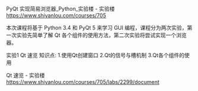 
PyQt 实现简易浏览器_Python_实验楼 - 实验楼 https://www.shiyanlou.com/courses/705

本次课程将基于 Python 3.4 和 PyQt 5 来学习 GUI 编程，课程分为两次实验，第一次实验先简单了解 Qt 各个组件的使用方法，第二次实验将尝试实现一个浏览器。

实验1 Qt 速览
知识点: 1.使用Qt创建窗口 2.Qt的信号与槽机制 3.Qt各个组件的使用

Qt 速览 - 实验楼 https://www.shiyanlou.com/courses/705/labs/2299/document

